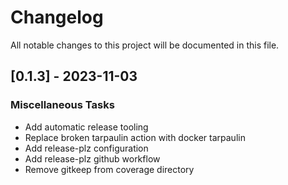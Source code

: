 # Changelog

All notable changes to this project will be documented in this file.

## [0.1.3] - 2023-11-03

### Miscellaneous Tasks

- Add automatic release tooling
- Replace broken tarpaulin action with docker tarpaulin
- Add release-plz configuration
- Add release-plz github workflow
- Remove gitkeep from coverage directory

<!-- generated by git-cliff -->

